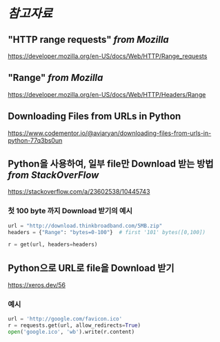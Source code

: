 # ***참고자료***

## "HTTP range requests" *from Mozilla*
https://developer.mozilla.org/en-US/docs/Web/HTTP/Range_requests

## "Range" *from Mozilla*
https://developer.mozilla.org/en-US/docs/Web/HTTP/Headers/Range

## Downloading Files from URLs in Python
https://www.codementor.io/@aviaryan/downloading-files-from-urls-in-python-77q3bs0un

## Python을 사용하여, 일부 file만 Download 받는 방법 *from StackOverFlow*
https://stackoverflow.com/a/23602538/10445743


### 첫 100 byte 까지 Download 받기의 예시
```python
url = "http://download.thinkbroadband.com/5MB.zip"
headers = {"Range": "bytes=0-100"}  # first '101' bytes([0,100])

r = get(url, headers=headers)
```

## Python으로 URL로 file을 Download 받기
https://xeros.dev/56

### 예시
```python
url = 'http://google.com/favicon.ico'
r = requests.get(url, allow_redirects=True)
open('google.ico', 'wb').write(r.content)
```